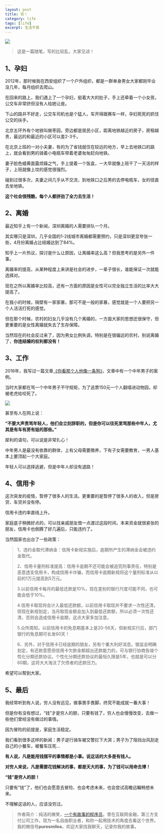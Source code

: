 ```yaml
---
layout: post
title: 穷！
category: life
tags: [life]
excerpt: 生活不易
---
```


![](http://favorites.ren/assets/images/2020/it/qiong01.jpg) 

>这是一篇随笔，写的比较乱，大家见谅！

## 1、孕妇

2012年，那时候我在西安组织了一个户外组织，都是一群单身男女大家都刚毕业没几年，每月组织去爬山。

在回来的路上，我们遇上了一个孕妇，挺着大大的肚子，手上还牵着一个小女孩，公交车非常挤但没有人给她让座。

下山的路并不好走，公交车司机也是个猛人，车开得跟赛车一样，孕妇死死的抓住公交的扶手。

北京五环外有个地铁叫做枣园，旁边都是居民小区，距离地铁越近的房子，房租越贵，最远的和最近的小区可以差2-3千。

在北京上班的一对小夫妻，有的为了省钱就住在较远的地方，早上去地铁口的路上，就会看到男的骑着小电瓶车带着老婆匆匆赶向地铁。

妻子脸色蜡黄面露烦躁之气，手上提着一个饭盒，一大早就像上班干了一天活的样子，上班就像上坟的感觉很强烈。

碰到过很多次，夫妻之间几乎从不交流，到地铁口之后男的去停电瓶车，女的径直去坐地铁。

**这个社会很残酷，每个人都拼劲了全力去生活！**

## 2、离婚

最近知乎上有一个新闻，深圳离婚的人需要排队一个月。

其实哪只是深圳，几乎全国的1-2线城市离婚都需要预约，只是深圳更显夸张一些，4月份离婚占比结婚达到了84%。

知乎上一片热议，探讨是什么让原因，让离婚率这么高？但我思考的是另外一件事。

离婚率的提高，从某种程度上来讲是社会的进步，一辈子很长，谁能保证一次就能选择对。

现在之所以离婚率比较高，还有一方面的原因是女性可以完全独立生活的比率大大提高了。

在我小的时候，隔壁有一家家暴，那可不是一般的家暴，感觉就是一个人要把另一个人活活打死的感觉。

但在那个时候，农村的妇女几乎没有几个离婚的，一方面大家的思想还很保守，但更重要的是女性离婚就失去了生存保障。

当然现在的社会反过来了，因为男女比例失调，特别是在很偏远的农村，别说离婚了，**你连结婚的权利都没有！**



## 3、工作

2016年，我写过一篇文章[《你看那个人他像一条狗》](https://mp.weixin.qq.com/s/Ann0usGnXftvZrxOHdySkQ)，文章中有一个中年男子的案例。

当时大家都在骂一个中年男子不守规矩，为了逃票150元一个人翻墙进动物园，却被老虎给咬死了。

![](http://favorites.ren/assets/images/2020/it/qiong02.jpg) 

甚至有人在网上说：

**“不要大声责骂年轻人，他们会立刻辞职的，但是你可以往死里骂那些中年人，尤其是有车有房有娃的那些。”**

犀利的语句，可以说是非常扎心！

中年男人是最没有依靠的群体，上有父母需要赡养，下有子女需要教育，一男人基本上要顶起一个大家庭。

年轻人可以选择逃避，但是中年人却没有退路！


## 4、信用卡

这次突发的疫情，暂停了很多人的生活。更重要的是暂停了很多人的收入，但是房贷、车贷并没有停。

信用卡违约率直线上升。

家庭底子稍微好点的，可以找亲戚朋友借一点渡过这段时间，本来资金就很紧张的朋友，信用卡也倒腾了好几遍后，只能违约了。

当然国家也出台了一些政策：

>1、违约金取代滞纳金：信用卡新规实施后，逾期所产生的滞纳金会被违约金取代。
>
>2、信用卡量刑标准提高：信用卡逾期不还可能会被追究刑事责任，特别是恶意透支信用卡，构成信用卡诈骗，而信用卡逾期新规将这个量刑标准从以前的1万元提高到5万元。
>
>3.以前信用卡每月的最低还款是10%，现在差别的银行尺度可能不同，也可能会低于10%。
>
>4.信用卡取现将会计入最低还款额，以前信用卡取现并不要求一次性还清，但现在新规划定，当月取现金额会加入到最低还款额，所以必须一次性还清，否则会造成信用卡逾期，这点大家多加注意。
>
>5.众所周知，以前信用卡的免息期基本上是20-56天，但新规实行后，部门银行的免息期可长发60天！
>
>6、另外，对于信用卡已经逾期的朋友，另有个重大利好消息。银监会明确划定，有还款意愿但信用卡欠款金额超出还款能力的，可与银行协商告竣个性化分期还款协议。个性化分期还款协议的最恒久限是5年，也就是可以分60期，这将大大淘汰了欠债者的还款压力。

希望可以帮到大家。

## 5、最后

我经常听到有人说，穷人没有远见，做事畏手畏脚，终究不能成就一番大事！

但是你有没有想过，“钱”才是穷人的胆，只要有钱了，穷人也会慢慢改变，去做一些他们曾经没有做过的事情。

因为冒险的前提是，家庭生活稳定。

我们看到很多这样的新闻：男子逆行骑车被交警拦下大哭；男子为了阻挡台风刮走自己的小餐车，被餐车压死...

**有人说，凡是能用钱摆平的事情都是小事。说这话的大多是有钱人。**

**对穷人来说，凡是需要花钱解决的事，都是天大的事，为了钱可以用命去博！**

**“钱”是穷人的胆！**

只要有“钱”了，他们也会愿意去冒险、也会考虑未来，也会尝试高瞻远瞩畅想未来。

不理解这话的人，应该没穷过。

>作者简介：纯洁的微笑，[一个有故事的程序员](http://www.itmacoder.com/life/2020/03/25/fengkou-10year.html)。曾在互联网金融，第三方支付公司工作，现为一名自由职业者，和你一起用技术的角度去看这个世界。我的微信号**puresmilea**，欢迎大家找我聊天，记录你我的故事。
